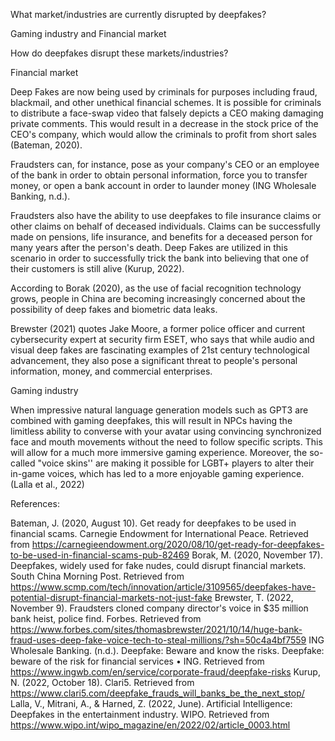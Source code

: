 What market/industries are currently disrupted by deepfakes?

Gaming industry and Financial market

How do deepfakes disrupt these markets/industries?

Financial market

Deep Fakes are now being used by criminals for purposes including fraud, blackmail, and other unethical financial schemes. It is possible for criminals to distribute a face-swap video that falsely depicts a CEO making damaging private comments. This would result in a decrease in the stock price of the CEO's company, which would allow the criminals to profit from short sales (Bateman, 2020).

Fraudsters can, for instance, pose as your company's CEO or an employee of the bank in order to obtain personal information, force you to transfer money, or open a bank account in order to launder money (ING Wholesale Banking, n.d.).

Fraudsters also have the ability to use deepfakes to file insurance claims or other claims on behalf of deceased individuals. Claims can be successfully made on pensions, life insurance, and benefits for a deceased person for many years after the person's death. Deep Fakes are utilized in this scenario in order to successfully trick the bank into believing that one of their customers is still alive (Kurup, 2022).

According to Borak (2020), as the use of facial recognition technology grows, people in China are becoming increasingly concerned about the possibility of deep fakes and biometric data leaks. 

Brewster (2021) quotes Jake Moore, a former police officer and current cybersecurity expert at security firm ESET, who says that while audio and visual deep fakes are fascinating examples of 21st century technological advancement, they also pose a significant threat to people's personal information, money, and commercial enterprises.

Gaming industry

When impressive natural language generation models such as GPT3 are combined with gaming deepfakes, this will result in NPCs having the limitless ability to converse with your avatar using convincing synchronized face and mouth movements without the need to follow specific scripts. This will allow for a much more immersive gaming experience. Moreover, the so-called "voice skins'' are making it possible for LGBT+ players to alter their in-game voices, which has led to a more enjoyable gaming experience. (Lalla et al., 2022)



References: 

Bateman, J. (2020, August 10). Get ready for deepfakes to be used in financial scams. Carnegie Endowment for International Peace. Retrieved from https://carnegieendowment.org/2020/08/10/get-ready-for-deepfakes-to-be-used-in-financial-scams-pub-82469
Borak, M. (2020, November 17). Deepfakes, widely used for fake nudes, could disrupt financial markets. South China Morning Post. Retrieved from https://www.scmp.com/tech/innovation/article/3109565/deepfakes-have-potential-disrupt-financial-markets-not-just-fake
Brewster, T. (2022, November 9). Fraudsters cloned company director's voice in $35 million bank heist, police find. Forbes. Retrieved from https://www.forbes.com/sites/thomasbrewster/2021/10/14/huge-bank-fraud-uses-deep-fake-voice-tech-to-steal-millions/?sh=50c4a4bf7559
ING Wholesale Banking. (n.d.). Deepfake: Beware and know the risks. Deepfake: beware of the risk for financial services • ING. Retrieved from https://www.ingwb.com/en/service/corporate-fraud/deepfake-risks
Kurup, N. (2022, October 18). Clari5. Retrieved from https://www.clari5.com/deepfake_frauds_will_banks_be_the_next_stop/
Lalla, V., Mitrani, A., & Harned, Z. (2022, June). Artificial Intelligence: Deepfakes in the entertainment industry. WIPO. Retrieved from https://www.wipo.int/wipo_magazine/en/2022/02/article_0003.html 

